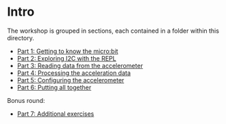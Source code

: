 # Intro

The workshop is grouped in sections, each contained in a folder within this
directory.

- [Part 1: Getting to know the micro:bit](part-1)
- [Part 2: Exploring I2C with the REPL](part-2)
- [Part 3: Reading data from the accelerometer](part-3)
- [Part 4: Processing the acceleration data](part-4)
- [Part 5: Configuring the accelerometer](part-5)
- [Part 6: Putting all together](part-6)

Bonus round:
- [Part 7: Additional exercises](part-7)
